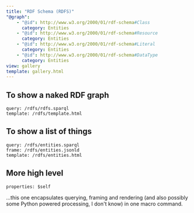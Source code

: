 ```yaml
---
title: "RDF Schema (RDFS)"
"@graph":
    - "@id": http://www.w3.org/2000/01/rdf-schema#Class
      category: Entities
    - "@id": http://www.w3.org/2000/01/rdf-schema#Resource
      category: Entities
    - "@id": http://www.w3.org/2000/01/rdf-schema#Literal
      category: Entities
    - "@id": http://www.w3.org/2000/01/rdf-schema#DataType
      category: Entities
view: gallery
template: gallery.html
---
```


## To show a naked RDF graph

```zet
query: /rdfs/rdfs.sparql
template: /rdfs/template.html
```

## To show a list of things

```zet
query: /rdfs/entities.sparql
frame: /rdfs/entities.jsonld
template: /rdfs/entities.html
```

## More high level

```zet
properties: $self
```

...this one encapsulates querying, framing and rendering (and also possibly some Python powered processing, I don't know) in one macro command.
